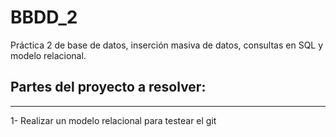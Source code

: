 # BBDD_2
Práctica 2 de base de datos, inserción masiva de datos, consultas en SQL y modelo relacional.

## Partes del proyecto a resolver:
--------------------------------------------------------------------------------------------

1- Realizar un modelo relacional para testear el git